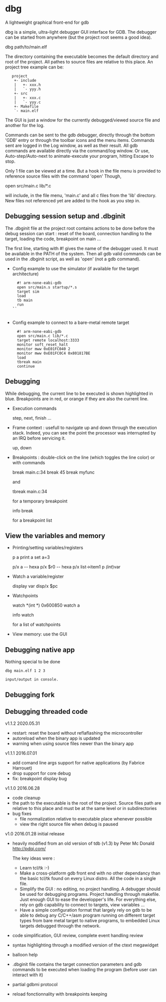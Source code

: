 # dbg

A lightweight graphical front-end for gdb

dbg is a simple, ultra-light debugger GUI interface for GDB. The debugger can be started from anywhere (but the project root seems a good idea). 

   dbg path/to/main.elf

The directory containing the executable becomes the default directory and root of the project. All pathes to source files are relative to this place. An project tree example can be:

```
   project
    +- include
    |   +- xxx.h
    |   `- yyy.h
    +- src
    |   +- xxx.c
    |   `- yyy.c
    +- Makefile
    `- main.elf
```

The GUI is just a window for the currently debugged/viewed source file and another for the log.
   
Commands can be sent to the gdb debugger, directly through the bottom 'GDB' entry or through the toolbar icons and the menu items. Commands sent are logged in the Log window, as well as their result. All gdb commands are available directly via the command/log window. Or use, Auto-step/Auto-next to animate-execute your program, hitting Escape to stop.

Only 1 file can be viewed at a time. But a hook in the file menu is provided to reference source files with the command 'open'
Though, 
      
   open src/main.c lib/*.c
    
will include, in the file menu, 'main.c' and all c files from the 'lib' directory. New files not referenced yet are added to the hook as you step in.
   
## Debugging session setup and .dbginit

The .dbginit file at the project root contains actions to be done before the debug session can start : reset of the board, connection handling to the target, loading the code, breakpoint on main ...
   
The first line, starting with #! gives the name of the debugger used. It must be available in the PATH of the system. Then all gdb valid commands can be used in the .dbginit script, as well as 'open' (not a gdb command).

* Config example to use the simulator (if available for the target architecture)
  
  ```
	#! arm-none-eabi-gdb
	open src/main.s startup/*.s
	target sim
	load
	tb main
	run
  ̀``
   
* Config example to connect to a bare-metal remote target

  ```
	#! arm-none-eabi-gdb
	open src/main.c lib/*.c
	target remote localhost:3333
	monitor soft_reset_halt
	monitor mww 0xE01FC040 2
	monitor mww 0xE01FC0C4 0x801817BE
	load
	tbreak main
	continue
  ```

## Debugging

While debugging, the current line to be executed is shown highlighted in blue. Breakpoints are in red, or orange if they are also the current line.

* Execution commands

	step, next, finish ... 
     
* Frame context : usefull to navigate up and down through the execution stack. Indeed, you can see the point the processor was interrupted by an IRQ before servicing it.

	up, down
     
* Breakpoints : double-click on the line (which toggles the line color) or with commands

	break main.c:34
	break 45
	break myfunc

  and
	
	tbreak main.c:34

  for a temporary breakpoint
     
	info break
  
  for a breakpoint list
     
## View the variables and memory

* Printing/setting variables/registers

	p a
	print a
	set a=3
	
	p/x a	-- hexa
	p/x $r0	-- hexa
	p/x list->item1
	p *(int*)var
	
* Watch a variable/register

     display var
     disp/x $pc
     
* Watchpoints

	watch *(int *) 0x600850
	watch a
	
	info watch

  for a list of watchpoints
     
* View memory: use the GUI
     
## Debugging native app

Nothing special to be done
	
	dbg main.elf 1 2 3
	
    input/output in console.
	
##  Debugging fork

## Debugging threaded code


v1.1.2 2020.05.31
- restart: reset the board without reflaflashing the microcontroller
- autoreload when the binary app is updated
- warning when using source files newer than the binary app

v1.1.1 2016.07.01
- add comand line args support for native applications (by Fabrice Harrouet)
- drop support for core debug
- fix: breakpoint display bug

v1.1.0 2016.06.28
- code cleanup
- the path to the executable is the root of the project. Source files path 
  are relative to this place and must be at the same level or in 
  subdirectories
- bug fixes
  * file normalization relative to executable place whenever possible
  * view the right source file when debug is paused


v1.0 2016.01.28 initial release
- heavily modified from an old version of tdb (v1.3) by Peter Mc Donald http://pdqi.com/

  The key ideas were :
  
  * Learn tcl/tk :-)
  * Make a cross-platform gdb front end with no other dependancy than the 
    basic tcl/tk found on every Linux distro. All the code in a single file.
  * Simplify the GUI : no editing, no project handling. A debugger should be
    used for debugging programs. Project handling through makefile. Just
    enough GUI to ease the developper's life. For everything else, rely on 
    gdb capability to connect to targets, view variables ...
  * Have a simple configuration format that largely rely on gdb to be able
    to debug any C/C++/asm program running on different target types from
    bare metal target to native programs, to embedded Linux targets debugged
    through the network.
    
- code simplification, GUI review, complete event handling review
- syntax highlighting through a modified version of the ctext megawidget
- balloon help
- .dbginit file contains the target connection parameters and gdb commands to
  be executed when loading the program (before user can interact with it)
- partial gdbmi protocol
- reload fonctionnality with breakpoints keeping

